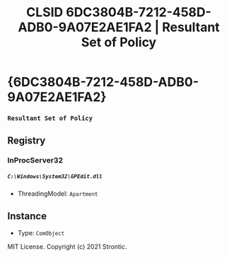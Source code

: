 ﻿---
title: "CLSID 6DC3804B-7212-458D-ADB0-9A07E2AE1FA2 | Resultant Set of Policy"
excerpt: What is COM-Object CLSID 6DC3804B-7212-458D-ADB0-9A07E2AE1FA2?
---

# {6DC3804B-7212-458D-ADB0-9A07E2AE1FA2}

### `Resultant Set of Policy`

## Registry


### InProcServer32

##### `C:\Windows\System32\GPEdit.dll`
* ThreadingModel: `Apartment`

## Instance

* Type: `ComObject`

MIT License. Copyright (c) 2021 Strontic.


